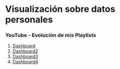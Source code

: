 # Visualización sobre datos personales
### YouTube - Evolución de mis Playlists

1. [Dashboard](https://biancabalzarini.github.io/infovis/DatosPersonales/Dashboard.html)
2. [Dashboard2](https://biancabalzarini.github.io/infovis/DatosPersonales/Dashboard2.html)
3. [Dashboard3](https://biancabalzarini.github.io/infovis/DatosPersonales/Dashboard3.html)
4. [Dashboard4](https://biancabalzarini.github.io/infovis/DatosPersonales/Dashboard4.html)
